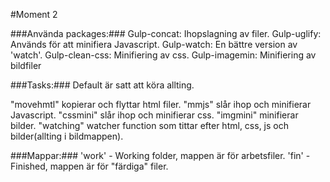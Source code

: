#Moment 2

###Använda packages:###
Gulp-concat: Ihopslagning av filer.
Gulp-uglify: Används för att minifiera Javascript.
Gulp-watch: En bättre version av 'watch'.
Gulp-clean-css: Minifiering av css.
Gulp-imagemin: Minifiering av bildfiler


###Tasks:###
Default är satt att köra allting.

"movehmtl" kopierar och flyttar html filer.
"mmjs" slår ihop och minifierar Javascript.
"cssmini" slår ihop och minifierar css.
"imgmini" minifierar bilder.
"watching" watcher function som tittar efter html, css, js och bilder(allting i bildmappen).

###Mappar:###
'work' - Working folder, mappen är för arbetsfiler.
'fin' - Finished, mappen är för "färdiga" filer.
